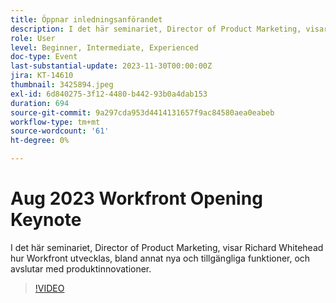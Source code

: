 ```yaml
---
title: Öppnar inledningsanförandet
description: I det här seminariet, Director of Product Marketing, visar Richard Whitehead hur Workfront utvecklas, bland annat nya och tillgängliga funktioner, och avslutar med produktinnovationer.
role: User
level: Beginner, Intermediate, Experienced
doc-type: Event
last-substantial-update: 2023-11-30T00:00:00Z
jira: KT-14610
thumbnail: 3425894.jpeg
exl-id: 6d840275-3f12-4480-b442-93b0a4dab153
duration: 694
source-git-commit: 9a297cda953d4414131657f9ac84580aea0eabeb
workflow-type: tm+mt
source-wordcount: '61'
ht-degree: 0%

---
```


# Aug 2023 Workfront Opening Keynote

I det här seminariet, Director of Product Marketing, visar Richard Whitehead hur Workfront utvecklas, bland annat nya och tillgängliga funktioner, och avslutar med produktinnovationer.

>[!VIDEO](https://video.tv.adobe.com/v/3425894/?learn=on)
